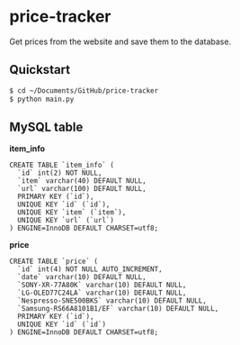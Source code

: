 # price-tracker

Get prices from the website and save them to the database.

## Quickstart

```zsh
$ cd ~/Documents/GitHub/price-tracker
$ python main.py
```

## MySQL table

**item_info**

```mysql
CREATE TABLE `item_info` (
  `id` int(2) NOT NULL,
  `item` varchar(40) DEFAULT NULL,
  `url` varchar(100) DEFAULT NULL,
  PRIMARY KEY (`id`),
  UNIQUE KEY `id` (`id`),
  UNIQUE KEY `item` (`item`),
  UNIQUE KEY `url` (`url`)
) ENGINE=InnoDB DEFAULT CHARSET=utf8;
```

**price**

```mysql
CREATE TABLE `price` (
  `id` int(4) NOT NULL AUTO_INCREMENT,
  `date` varchar(10) DEFAULT NULL,
  `SONY-XR-77A80K` varchar(10) DEFAULT NULL,
  `LG-OLED77C24LA` varchar(10) DEFAULT NULL,
  `Nespresso-SNE500BKS` varchar(10) DEFAULT NULL,
  `Samsung-RS66A8101B1/EF` varchar(10) DEFAULT NULL,
  PRIMARY KEY (`id`),
  UNIQUE KEY `id` (`id`)
) ENGINE=InnoDB DEFAULT CHARSET=utf8;
```